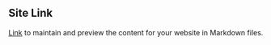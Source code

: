 ## Site Link

[Link](https://flain1.github.io/webprogbase-lab1/) to maintain and preview the content for your website in Markdown files.

